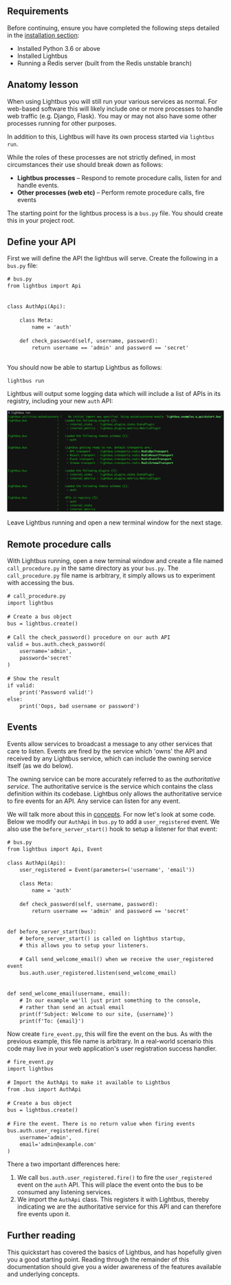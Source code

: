 ## Requirements

Before continuing, ensure you have completed the following steps detailed in 
the [installation section](installation.md):

* Installed Python 3.6 or above
* Installed Lightbus
* Running a Redis server (built from the Redis unstable branch)

## Anatomy lesson

When using Lightbus you will still run your various services
as normal. For web-based software this will likely include one or more
processes to handle web traffic (e.g. Django, Flask).
You may or may not also have some other processes running for other purposes.  

In addition to this, Lightbus will have its own process started via 
`lightbus run`.

While the roles of these processes are not strictly defined, in most
circumstances their use should break down as follows:

* **Lightbus processes** – Respond to remote procedure calls, listen for 
  and handle events.
* **Other processes (web etc)** – Perform remote procedure calls, fire events

The starting point for the lightbus process is a `bus.py` file. You 
should create this in your project root.

## Define your API

First we will define the API the lightbus will serve. 
Create the following in a `bus.py` file:

```python3
# bus.py
from lightbus import Api


class AuthApi(Api):

    class Meta:
        name = 'auth'

    def check_password(self, username, password):
        return username == 'admin' and password == 'secret'
    
```

You should now be able to startup Lightbus as follows:

```
lightbus run
```

Lightbus will output some logging data which will include a list of 
APIs in its registry, including your new `auth` API:

![lightbus run output][lightbus-run]

Leave Lightbus running and open a new terminal window for the next stage. 

## Remote procedure calls

With Lightbus running, open a new terminal window and create a file named 
`call_procedure.py` in the same directory as your `bus.py`. The 
`call_procedure.py` file name is arbitrary, it simply allows us to 
experiment with accessing the bus.

```python3
# call_procedure.py
import lightbus

# Create a bus object
bus = lightbus.create()

# Call the check_password() procedure on our auth API
valid = bus.auth.check_password(
    username='admin',
    password='secret'
)

# Show the result
if valid:
    print('Password valid!')
else:
    print('Oops, bad username or password')
```

## Events

Events allow services to broadcast a message to any other services that 
care to listen. Events are fired by the service which 'owns' the API and 
received by any Lightbus service, which can include the owning service itself
(as we do below).

The owning service can be more accurately referred to as the 
*authoritative service*. The authoritative service is the service 
which contains the class definition within its codebase. Lightbus only 
allows the authoritative service to fire events for an API. Any service can 
listen for any event.

We will talk more about this in [concepts](concepts.md). For now let's look 
at some code. Below we modify our `AuthApi` in `bus.py` to add a `user_registered` 
event. We also use the `before_server_start()` hook to setup a listener for 
that event:


```python3
# bus.py
from lightbus import Api, Event

class AuthApi(Api):
    user_registered = Event(parameters=('username', 'email'))

    class Meta:
        name = 'auth'

    def check_password(self, username, password):
        return username == 'admin' and password == 'secret'


def before_server_start(bus):
    # before_server_start() is called on lightbus startup, 
    # this allows you to setup your listeners.
    
    # Call send_welcome_email() when we receive the user_registered event
    bus.auth.user_registered.listen(send_welcome_email)


def send_welcome_email(username, email):
    # In our example we'll just print something to the console,
    # rather than send an actual email
    print(f'Subject: Welcome to our site, {username}')
    print(f'To: {email}')
```

Now create `fire_event.py`, this will fire the event on the bus. 
As with the previous example, this file name is arbitrary.
In a real-world scenario this code may live in your web application's 
user registration success handler. 

```python3
# fire_event.py
import lightbus

# Import the AuthApi to make it available to Lightbus
from .bus import AuthApi

# Create a bus object
bus = lightbus.create()

# Fire the event. There is no return value when firing events
bus.auth.user_registered.fire(
    username='admin',
    email='admin@example.com'
)
```

There a two important differences here:

1. We call `bus.auth.user_registered.fire()` to fire the `user_registered` event on 
   the `auth` API. This will place the event onto the bus to be consumed any 
   listening services. 
2. We import the `AuthApi` class. This registers it with Lightbus, thereby indicating 
   we are the authoritative service for this API and can therefore fire events upon it.

## Further reading

This quickstart has covered the basics of Lightbus, and has hopefully given you a 
good starting point. Reading through the remainder of this documentation should give you 
a wider awareness of the features available and underlying concepts.


[lightbus-run]: static/images/quickstart-lightbus-run.png
